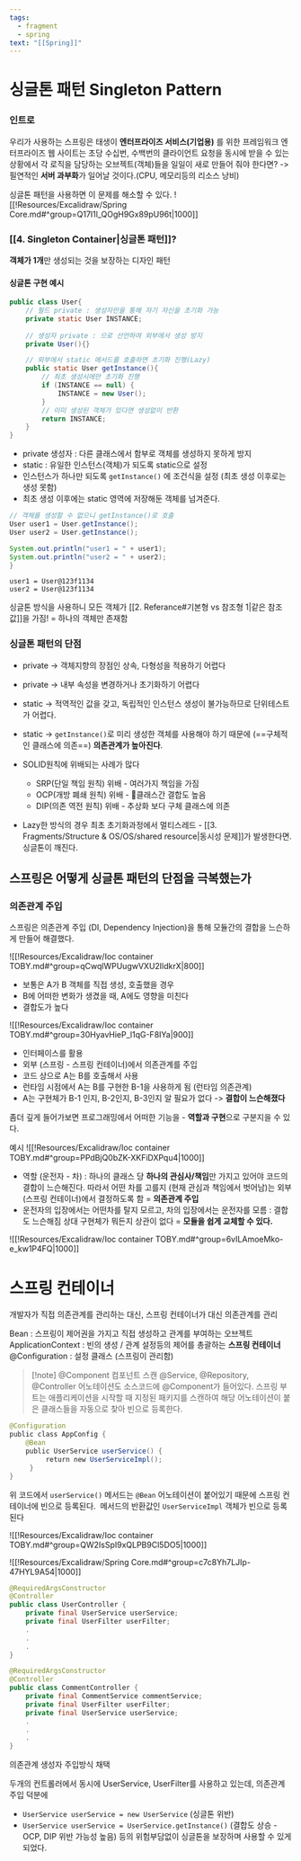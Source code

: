 ```yaml
---
tags:
  - fragment
  - spring
text: "[[Spring]]"
---
```

# 싱글톤 패턴 Singleton Pattern

### 인트로
우리가 사용하는 스프링은 태생이 **엔터프라이즈 서비스(기업용)** 를 위한 프레임워크
엔터프라이즈 웹 사이트는 초당 수십번, 수백번의 클라이언트 요청을  동시에 받을 수 있는 상황에서
각 로직을 담당하는 오브젝트(객체)들을 일일이 새로 만들어 줘야 한다면? 
-> 필연적인 **서버 과부화**가 일어날 것이다.(CPU, 메모리등의 리소스 낭비)

싱글톤 패턴을 사용하면 이 문제를 해소할 수 있다.
![[!Resources/Excalidraw/Spring Core.md#^group=Q17I1l_QOgH9Gx89pU96t|1000]]
### [[4. Singleton Container|싱글톤 패턴]]?
**객체가 1개**만 생성되는 것을 보장하는 디자인 패턴

#### 싱글톤 구현 예시
~~~java title:"Lazy Initialization"
public class User{
	// 필드 private : 생성자만을 통해 자기 자신을 초기화 가능
	private static User INSTANCE;
	
	// 생성자 private : 으로 선언하여 외부에서 생성 방지
	private User(){}

	// 외부에서 static 메서드를 호출하면 초기화 진행(Lazy)
	public static User getInstance(){
		// 최초 생성시에만 초기화 진행
		if (INSTANCE == null) {
			INSTANCE = new User(); 
		}
		// 이미 생성된 객체가 있다면 생성없이 반환
		return INSTANCE;
	}
}
~~~
- private 생성자 : 다른 클래스에서 함부로 객체를 생성하지 못하게 방지
- static : 유일한 인스턴스(객체)가 되도록 static으로 설정
- 인스턴스가 하나만 되도록 `getInstance()` 에 조건식을 설정 (최초 생성 이후로는 생성 못함)
- 최초 생성 이후에는 static 영역에 저장해둔 객체를 넘겨준다.

~~~java title:"TEST"
// 객체를 생성할 수 없으니 getInstance()로 호출
User user1 = User.getInstance();
User user2 = User.getInstance();

System.out.println("user1 = " + user1);
System.out.println("user2 = " + user2);
}
~~~

~~~ title:"결과"
user1 = User@123f1134
user2 = User@123f1134
~~~
싱글톤 방식을 사용하니 모든 객체가 [[2. Referance#기본형 vs 참조형 1|같은 참조값]]을 가짐! = 하나의 객체만 존재함

### 싱글톤 패턴의 단점
- private -> 객체지향의 장점인 상속, 다형성을 적용하기 어렵다
- private -> 내부 속성을 변경하거나 초기화하기 어렵다
- static -> 적역적인 값을 갖고, 독립적인 인스턴스 생성이 불가능하므로 단위테스트가 어렵다.
- static -> `getInstance()`로 미리 생성한 객체를 사용해야 하기 때문에 (==구체적인 클래스에 의존==) **의존관계가 높아진다**.

- SOLID원칙에 위배되는 사례가 많다
	- SRP(단일 책임 원칙) 위배 - 여러가지 책임을 가짐
	- OCP(개방 폐쇄 원칙) 위배 - 클래스간 결합도 높음
	- DIP(의존 역전 원칙) 위배 - 추상화 보다 구체 클래스에 의존

- Lazy한 방식의 경우 최초 초기화과정에서 멀티스레드 - [[3. Fragments/Structure & OS/OS/shared resource|동시성 문제]]가 발생한다면. 싱글톤이 깨진다. 
## 스프링은 어떻게 싱글톤 패턴의 단점을 극복했는가
### 의존관계 주입
스프링은 의존관계 주입 (DI, Dependency Injection)을 통해 모듈간의 결합을 느슨하게 만들어 해결했다.

![[!Resources/Excalidraw/Ioc container TOBY.md#^group=qCwqlWPUugwVXU2IldkrX|800]]
- 보통은 A가 B 객체를 직접 생성, 호출했을 경우 
- B에 어떠한 변화가 생겼을 때, A에도 영향을 미친다
- 결합도가 높다

![[!Resources/Excalidraw/Ioc container TOBY.md#^group=30HyavHieP_l1qG-F8IYa|900]]
- 인터페이스를 활용
- 외부 (스프링 - 스프링 컨테이너)에서 의존관계를 주입
- 코드 상으로 A는 B를 호출해서 사용
- 런타임 시점에서 A는 B를 구현한 B-1을 사용하게 됨 (런타임 의존관계)
- A는 구현체가 B-1 인지, B-2인지, B-3인지 알 필요가 없다 -> **결합이 느슨해졌다**



좀더 깊게 들어가보면
프로그래밍에서 어떠한 기능을 - **역할과 구현**으로 구분지을 수 있다.

예시
![[!Resources/Excalidraw/Ioc container TOBY.md#^group=PPdBjQ0bZK-XKFiDXPqu4|1000]]

- 역할 (운전자 - 차) : 하나의 클래스 당 **하나의 관심사/책임**만 가지고 있어야 코드의 결합이 느슨해진다.
  따라서 어떤 차를 고를지 (현재 관심과 책임에서 벗어남)는 외부(스프링 컨테이너)에서 결정하도록 함 
  = **의존관계 주입**
- 운전자의 입장에서는 어떤차를 탈지 모르고, 차의 입장에서는 운전자를 모름 : 결합도 느슨해짐
  상대 구현체가 뭐든지 상관이 없다 = **모듈을 쉽게 교체할 수 있다.**


![[!Resources/Excalidraw/Ioc container TOBY.md#^group=6vILAmoeMko-e_kw1P4FQ|1000]]



# 스프링 컨테이너
개발자가 직접 의존관계를 관리하는 대신, 스프링 컨테이너가 대신 의존관계를 관리

Bean : 스프링이 제어권을 가지고 직접 생성하고 관계를 부여하는 오브젝트
ApplicationContext : 빈의 생성 / 관계 설정등의 제어를 총괄하는 **스프링 컨테이너** 
@Configuration : 설정 클래스 (스프링이 관리함)

> [!note] @Component  컴포넌트 스캔
> @Service, @Repository, @Controller 어노테이션도 소스코드에 @Component가 들어있다.
> 스프링 부트는 애플리케이션을 시작할 때 지정된 패키지를 스캔하여 해당 어노테이션이 붙은 클래스들을 자동으로 찾아 빈으로 등록한다.

~~~java
@Configuration 
public class AppConfig {
	@Bean 
	public UserService userService() {
		 return new UserServiceImpl(); 
	 } 
}
~~~
위 코드에서 `userService()` 메서드는 `@Bean` 어노테이션이 붙어있기 때문에 스프링 컨테이너에 빈으로 등록된다. 
메서드의 반환값인 `UserServiceImpl` 객체가 빈으로 등록된다

![[!Resources/Excalidraw/Ioc container TOBY.md#^group=QW2IsSpI9xQLPB9Cl5DO5|1000]]


![[!Resources/Excalidraw/Spring Core.md#^group=c7c8Yh7LJIp-47HYL9A54|1000]]

~~~java title:"실제 스프링에서의 DI"
@RequiredArgsConstructor
@Controller  
public class UserController {  
    private final UserService userService;  
    private final UserFilter userFilter;
    .
    .
    .
}
~~~

~~~java
@RequiredArgsConstructor  
@Controller  
public class CommentController {  
    private final CommentService commentService;  
    private final UserFilter userFilter;  
    private final UserService userService;
    .
    .
    .
}
~~~
의존관계 생성자 주입방식 채택

두개의 컨트롤러에서 동시에 UserService, UserFilter를 사용하고 있는데,
 의존관계 주입 덕분에
- `UserService userService = new UserService` (싱글톤 위반)
- `UserService userService = UserService.getInstance()` (결합도 상승 - OCP, DIP 위반 가능성 높음)
등의 위험부담없이 싱글톤을 보장하며 사용할 수 있게 되었다.






